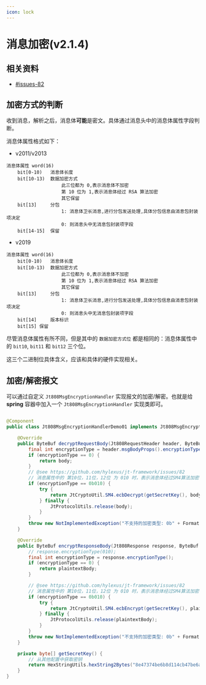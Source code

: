 ```yaml
---
icon: lock
---
```


# 消息加密(v2.1.4)

## 相关资料

- [#issues-82](https://github.com/hylexus/jt-framework/issues/82)

## 加密方式的判断

收到消息，解析之后，消息体**可能**是密文。具体通过消息头中的消息体属性字段判断。

消息体属性格式如下：

- v2011/v2013

```
消息体属性 word(16)
    bit[0-10)	消息体长度
    bit[10-13)	数据加密方式
                    此三位都为 0,表示消息体不加密
                    第 10 位为 1,表示消息体经过 RSA 算法加密
                    其它保留
    bit[13]		分包
                    1: 消息体卫长消息,进行分包发送处理,具体分包信息由消息包封装项决定
                    0: 则消息头中无消息包封装项字段
    bit[14-15]	保留
```

- v2019

```
消息体属性 word(16)
    bit[0-10)	消息体长度
    bit[10-13)	数据加密方式
                    此三位都为 0,表示消息体不加密
                    第 10 位为 1,表示消息体经过 RSA 算法加密
                    其它保留
    bit[13]		分包
                    1: 消息体卫长消息,进行分包发送处理,具体分包信息由消息包封装项决定
                    0: 则消息头中无消息包封装项字段
    bit[14]	    版本标识
    bit[15]	保留
```

尽管消息体属性有所不同，但是其中的 `数据加密方式位` 都是相同的：消息体属性中的 `bit10`, `bit11` 和 `bit12` 三个位。

这三个二进制位具体含义，应该和具体的硬件实现相关。

## 加密/解密报文

可以通过自定义 `Jt808MsgEncryptionHandler` 实现报文的加密/解密。也就是给 **spring** 容器中加入一个 `Jt808MsgEncryptionHandler` 实现类即可。

```java

@Component
public class Jt808MsgEncryptionHandlerDemo01 implements Jt808MsgEncryptionHandler {

    @Override
    public ByteBuf decryptRequestBody(Jt808RequestHeader header, ByteBuf body) {
        final int encryptionType = header.msgBodyProps().encryptionType();
        if (encryptionType == 0) {
            return body;
        }
        // @see https://github.com/hylexus/jt-framework/issues/82
        // 消息属性中的 第10位，11位，12位 为 010 时，表示消息体经过SM4算法加密
        if (encryptionType == 0b010) {
            try {
                return JtCryptoUtil.SM4.ecbDecrypt(getSecretKey(), body);
            } finally {
                JtProtocolUtils.release(body);
            }
        }
        throw new NotImplementedException("不支持的加密类型: 0b" + FormatUtils.toBinaryString(encryptionType, 3));
    }

    @Override
    public ByteBuf encryptResponseBody(Jt808Response response, ByteBuf plaintextBody) {
        // response.encryptionType(010);
        final int encryptionType = response.encryptionType();
        if (encryptionType == 0) {
            return plaintextBody;
        }

        // @see https://github.com/hylexus/jt-framework/issues/82
        // 消息属性中的 第10位，11位，12位 为 010 时，表示消息体经过SM4算法加密
        if (encryptionType == 0b010) {
            try {
                return JtCryptoUtil.SM4.ecbEncrypt(getSecretKey(), plaintextBody);
            } finally {
                JtProtocolUtils.release(plaintextBody);
            }
        }
        throw new NotImplementedException("不支持的加密类型: 0b" + FormatUtils.toBinaryString(encryptionType, 3));
    }

    private byte[] getSecretKey() {
        // 从其他配置中获取密钥
        return HexStringUtils.hexString2Bytes("8e47374be6b8d114cb47be6a9a128a37");
    }
}
```
